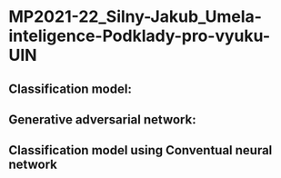 # MP2021-22_Silny-Jakub_Umela-inteligence-Podklady-pro-vyuku-UIN

## Classification model:

## Generative adversarial network:

## Classification model using Conventual neural network
